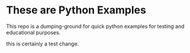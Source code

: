 # These are Python Examples

This repo is a dumping-ground for quick python examples for testing and educational purposes.

this is certainly a test change.
